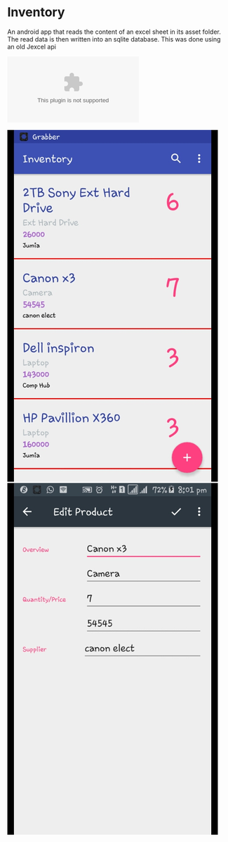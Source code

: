 # Inventory

An android app that reads the content of an excel sheet in its asset folder. The read data is then written into an sqlite database. This was done using an old Jexcel api

![a link](Assets/products.xls "Excel")


![alt text](screenshots/1.png "MainActivity")<br/>  ![alt text](screenshots/2.png "EditorActivity")


